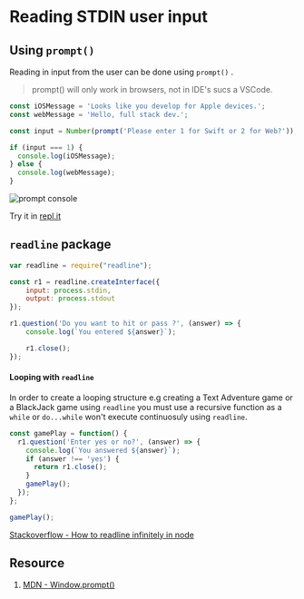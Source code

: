 # Reading STDIN user input 

## Using `prompt()`
Reading in input from the user can be done using `prompt()` .

> prompt() will only work in browsers, not in IDE's sucs a VSCode. 

```javascript 
const iOSMessage = 'Looks like you develop for Apple devices.'; 
const webMessage = 'Hello, full stack dev.'; 

const input = Number(prompt('Please enter 1 for Swift or 2 for Web?'));

if (input === 1) {
  console.log(iOSMessage);
} else {
  console.log(webMessage); 
}
```

![prompt console](https://user-images.githubusercontent.com/1819208/96650431-e6521980-1300-11eb-937d-fa63891e3bbf.png)

Try it in [repl.it](https://repl.it)

## `readline` package 

```javascript 
var readline = require("readline");

const r1 = readline.createInterface({
    input: process.stdin, 
    output: process.stdout
}); 

r1.question('Do you want to hit or pass ?', (answer) => {
    console.log(`You entered ${answer}`); 

    r1.close(); 
}); 
```

#### Looping with `readline`

In order to create a looping structure e.g creating a Text Adventure game or a BlackJack game using `readline` you must use a recursive function as a `while` or `do...while` won't execute continuosuly using `readline`. 

```javascript 
const gamePlay = function() {
  r1.question('Enter yes or no?', (answer) => {
    console.log(`You answered ${answer}`); 
    if (answer !== 'yes') {
      return r1.close(); 
    }
    gamePlay(); 
  }); 
}; 

gamePlay(); 
```

[Stackoverflow - How to readline infinitely in node](https://stackoverflow.com/questions/24464404/how-to-readline-infinitely-in-node-js)


## Resource 

1. [MDN - Window.prompt()](https://developer.mozilla.org/en-US/docs/Web/API/Window/prompt)

